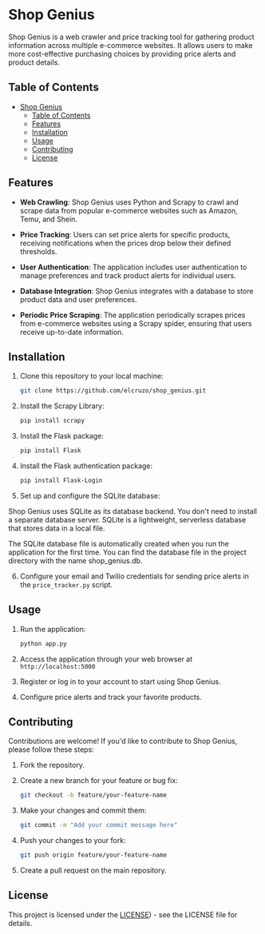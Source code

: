 # Shop Genius

Shop Genius is a web crawler and price tracking tool for gathering product information across multiple e-commerce websites. It allows users to make more cost-effective purchasing choices by providing price alerts and product details.

## Table of Contents

- [Shop Genius](#shop-genius)
  - [Table of Contents](#table-of-contents)
  - [Features](#features)
  - [Installation](#installation)
  - [Usage](#usage)
  - [Contributing](#contributing)
  - [License](#license)

## Features

- **Web Crawling**: Shop Genius uses Python and Scrapy to crawl and scrape data from popular e-commerce websites such as Amazon, Temu, and Shein.

- **Price Tracking**: Users can set price alerts for specific products, receiving notifications when the prices drop below their defined thresholds.

- **User Authentication**: The application includes user authentication to manage preferences and track product alerts for individual users.

- **Database Integration**: Shop Genius integrates with a database to store product data and user preferences.

- **Periodic Price Scraping**: The application periodically scrapes prices from e-commerce websites using a Scrapy spider, ensuring that users receive up-to-date information.

## Installation

1. Clone this repository to your local machine:

   ```bash
   git clone https://github.com/elcruzo/shop_genius.git
   ```

2. Install the Scrapy Library:

   ```bash
   pip install scrapy
   ```

3. Install the Flask package:

   ```bash
   pip install Flask
   ```

4. Install the Flask authentication package:

   ```bash
   pip install Flask-Login
   ```
 
5. Set up and configure the SQLite database:

Shop Genius uses SQLite as its database backend. You don't need to install a separate database server. SQLite is a lightweight, serverless database that stores data in a local file.

The SQLite database file is automatically created when you run the application for the first time. You can find the database file in the project directory with the name shop_genius.db.

6. Configure your email and Twilio credentials for sending price alerts in the `price_tracker.py` script.


## Usage

1. Run the application:

    ```python
    python app.py
    ```

2. Access the application through your web browser at `http://localhost:5000`

3. Register or log in to your account to start using Shop Genius.

4. Configure price alerts and track your favorite products.

## Contributing

Contributions are welcome! If you'd like to contribute to Shop Genius, please follow these steps:

1. Fork the repository.

2. Create a new branch for your feature or bug fix:
   
   ```bash
   git checkout -b feature/your-feature-name
   ```

3. Make your changes and commit them:

   ```bash
   git commit -m "Add your commit message here"
   ```

4. Push your changes to your fork:

   ```bash
   git push origin feature/your-feature-name
   ```

5. Create a pull request on the main repository.

## License

This project is licensed under the [LICENSE](LICENSE)) - see the LICENSE file for details.